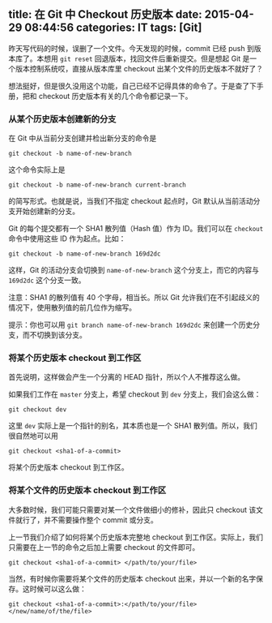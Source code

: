 title: 在 Git 中 Checkout 历史版本
date: 2015-04-29 08:44:56
categories: IT
tags: [Git]
---

昨天写代码的时候，误删了一个文件。今天发现的时候，commit 已经 push 到版本库了。本想用 `git reset` 回退版本，找回文件后重新提交。但是想起 Git 是一个版本控制系统哎，直接从版本库里 checkout 出某个文件的历史版本不就好了？

想法挺好，但是很久没用这个功能，自己已经不记得具体的命令了。于是查了下手册，把和 checkout 历史版本有关的几个命令都记录一下。

<!--more-->

### 从某个历史版本创建新的分支

在 Git 中从当前分支创建并检出新分支的命令是

    git checkout -b name-of-new-branch

这个命令实际上是

    git checkout -b name-of-new-branch current-branch

的简写形式。也就是说，当我们不指定 checkout 起点时，Git 默认从当前活动分支开始创建新的分支。

Git 的每个提交都有一个 SHA1 散列值（Hash 值）作为 ID。我们可以在 `checkout` 命令中使用这些 ID 作为起点。比如：

    git checkout -b name-of-new-branch 169d2dc

这样，Git 的活动分支会切换到 `name-of-new-branch` 这个分支上，而它的内容与 `169d2dc` 这个分支一致。

注意：SHA1 的散列值有 40 个字母，相当长。所以 Git 允许我们在不引起歧义的情况下，使用散列值的前几位作为缩写。

提示：你也可以用 `git branch name-of-new-branch 169d2dc` 来创建一个历史分支，而不切换到该分支。

### 将某个历史版本 checkout 到工作区

首先说明，这样做会产生一个分离的 HEAD 指针，所以个人不推荐这么做。

如果我们工作在 `master` 分支上，希望 checkout 到 `dev` 分支上，我们会这么做：

    git checkout dev

这里 `dev` 实际上是一个指针的别名，其本质也是一个 SHA1 散列值。所以，我们很自然地可以用

    git checkout <sha1-of-a-commit>

将某个历史版本 checkout 到工作区。

### 将某个文件的历史版本 checkout 到工作区

大多数时候，我们可能只需要对某一个文件做细小的修补，因此只 checkout 该文件就行了，并不需要操作整个 commit 或分支。

上一节我们介绍了如何将某个历史版本完整地 checkout 到工作区。实际上，我们只需要在上一节的命令之后加上需要 checkout 的文件即可。

    git checkout <sha1-of-a-commit> </path/to/your/file>

当然，有时候你需要将某个文件的历史版本 checkout 出来，并以一个新的名字保存。这时候可以这么做：

    git checkout <sha1-of-a-commit>:</path/to/your/file> </new/name/of/the/file>

